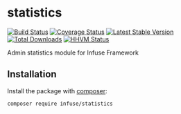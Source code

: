 statistics
====================

[![Build Status](https://travis-ci.org/infusephp/statistics.png?branch=master)](https://travis-ci.org/infusephp/statistics)
[![Coverage Status](https://coveralls.io/repos/infusephp/statistics/badge.png)](https://coveralls.io/r/infusephp/statistics)
[![Latest Stable Version](https://poser.pugx.org/infuse/statistics/v/stable.png)](https://packagist.org/packages/infuse/statistics)
[![Total Downloads](https://poser.pugx.org/infuse/statistics/downloads.png)](https://packagist.org/packages/infuse/statistics)
[![HHVM Status](http://hhvm.h4cc.de/badge/infuse/statistics.svg)](http://hhvm.h4cc.de/package/infuse/statistics)

Admin statistics module for Infuse Framework

## Installation

Install the package with [composer](http://getcomposer.org):

```
composer require infuse/statistics
```
